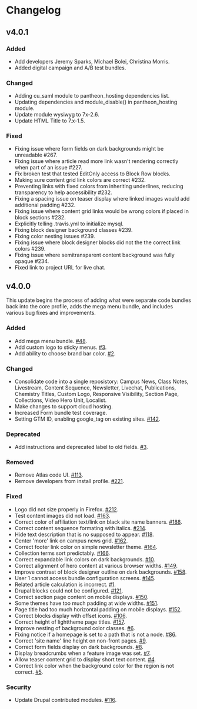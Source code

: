 # Changelog

## v4.0.1

### Added

- Add developers Jeremy Sparks, Michael Bolei, Christina Morris.
- Added digital campaign and A/B test bundles.

### Changed

- Adding cu_saml module to pantheon_hosting dependencies list.
- Updating dependencies and module_disable() in pantheon_hosting module.
- Update module wysiwyg to 7x-2.6.
- Update HTML Title to 7.x-1.5.

### Fixed

- Fixing issue where form fields on dark backgrounds might be unreadable #267.
- Fixing issue where article read more link wasn't rendering correctly when part of an issue #227.
- Fix broken test that tested EditOnly access to Block Row blocks.
- Making sure content grid link colors are correct #232.
- Preventing links with fixed colors from inheriting underlines, reducing transparency to help accessibility #232.
- Fixing a spacing issue on teaser display where linked images would add additional padding #232.
- Fixing issue where content grid links would be wrong colors if placed in block sections #232.
- Explicitly telling .travis.yml to initialize mysql.
- Fixing block designer background classes #239.
- Fixing color nesting issues #239.
- Fixing issue where block designer blocks did not the the correct link colors #239.
- Fixing issue where semitransparent content background was fully opaque #234.
- Fixed link to project URL for live chat.

## v4.0.0

This update begins the process of adding what were separate code bundles back into the core profile, adds the mega menu bundle, and includes various bug fixes and improvements.

### Added

- Add mega menu bundle. [#48](https://github.com/CuBoulder/express_mono/issues/48).
- Add custom logo to sticky menus. [#3](https://github.com/CuBoulder/express_mono/issues/3).
- Add ability to choose brand bar color. [#2](https://github.com/CuBoulder/express_mono/issues/2).

### Changed

- Consolidate code into a single reposistory: Campus News, Class Notes, Livestream, Content Sequence, Newsletter, Livechat, Publications, Chemistry Titles, Custom Logo, Responsive Visibility, Section Page, Collections, Video Hero Unit, Localist.
- Make changes to support cloud hosting.
- Increased Form bundle test coverage.
- Setting GTM ID, enabling google_tag on existing sites. [#142](https://github.com/CuBoulder/express_mono/issues/142).

### Deprecated

- Add instructions and deprecated label to old fields. [#3](https://github.com/CuBoulder/express_mono/issues/3).

### Removed

- Remove Atlas code UI. [#113](https://github.com/CuBoulder/express_mono/issues/113).
- Remove developers from install profile. [#221](https://github.com/CuBoulder/express_mono/issues/221).

### Fixed

- Logo did not size properly in Firefox. [#212](https://github.com/CuBoulder/express_mono/issues/212).
- Test content images did not load. [#163](https://github.com/CuBoulder/express_mono/issues/163).
- Correct color of affiliation text/link on black site name banners. [#188](https://github.com/CuBoulder/express_mono/issue/188s).
- Correct content sequence formating with italics. [#214](https://github.com/CuBoulder/express_mono/issues/214).
- Hide text description that is no supposed to appear. [#118](https://github.com/CuBoulder/express_mono/issues/118).
- Center 'more' link on campus news grid. [#162](https://github.com/CuBoulder/express_mono/issues/162).
- Correct footer link color on simple newsletter theme. [#164](https://github.com/CuBoulder/express_mono/issues/164).
- Collection terms sort predictably. [#166](https://github.com/CuBoulder/express_mono/issues/166).
- Correct expandable link colors on dark backgrounds. [#10](https://github.com/CuBoulder/express_mono/issues/10).
- Correct alignment of hero content at various browser widths. [#149](https://github.com/CuBoulder/express_mono/issues/149).
- Improve contrast of block designer outline on dark backgrounds. [#158](https://github.com/CuBoulder/express_mono/issues/158).
- User 1 cannot access bundle configuration screens. [#145](https://github.com/CuBoulder/express_mono/issues/145).
- Related article calculation is incorrect. [#1](https://github.com/CuBoulder/express_mono/issues/1).
- Drupal blocks could not be configured. [#121](https://github.com/CuBoulder/express_mono/issues/121).
- Correct section page content on mobile displays. [#150](https://github.com/CuBoulder/express_mono/issues/150).
- Some themes have too much padding at wide widths. [#151](https://github.com/CuBoulder/express_mono/issues/151).
- Page title had too much horizontal padding on mobile displays. [#152](https://github.com/CuBoulder/express_mono/issues/152).
- Correct blocks display with offset icons. [#106](https://github.com/CuBoulder/express_mono/issues/106).
- Correct height of lighttheme page titles. [#157](https://github.com/CuBoulder/express_mono/issues/157).
- Improve nesting of background color classes. [#6](https://github.com/CuBoulder/express_mono/issues/6).
- Fixing notice if a homepage is set to a path that is not a node. [#86](https://github.com/CuBoulder/express_mono/issues/86).
- Correct 'site name' line height on non-front pages. [#9](https://github.com/CuBoulder/express_mono/issues/9).
- Correct form fields display on dark backgrounds. [#8](https://github.com/CuBoulder/express_mono/issues/8).
- Display breadcrumbs when a feature image was set. [#7](https://github.com/CuBoulder/express_mono/issues/7).
- Allow teaser content grid to display short text content. [#4](https://github.com/CuBoulder/express_mono/issues/4).
- Correct link color when the background color for the region is not correct. [#5](https://github.com/CuBoulder/express_mon/5o/issues).

### Security

- Update Drupal contributed modules. [#116](https://github.com/CuBoulder/express_mono/issues/116).
